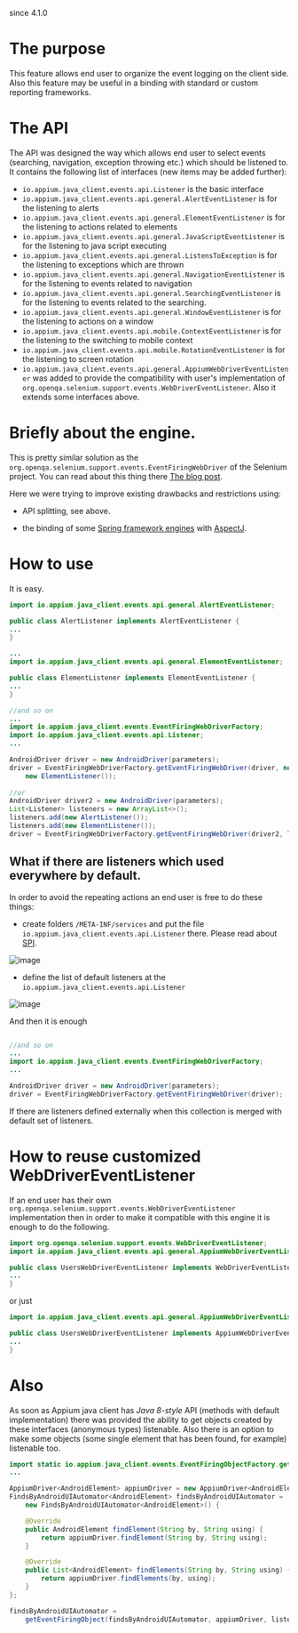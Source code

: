 since 4.1.0

# The purpose

This feature allows end user to organize the event logging on the client side. Also this feature may be useful in a binding with standard or custom reporting
frameworks. 
  
  
# The API

The API was designed the way which allows end user to select events (searching, navigation, exception throwing etc.) which should be listened to. It contains 
the following list of interfaces (new items may be added further): 

- `io.appium.java_client.events.api.Listener` is the basic interface
- `io.appium.java_client.events.api.general.AlertEventListener` is for the listening to alerts
- `io.appium.java_client.events.api.general.ElementEventListener` is for the listening to actions related to elements
- `io.appium.java_client.events.api.general.JavaScriptEventListener` is for the listening to java script executing
- `io.appium.java_client.events.api.general.ListensToException` is for the listening to exceptions which are thrown
- `io.appium.java_client.events.api.general.NavigationEventListener` is for the listening to events related to navigation
- `io.appium.java_client.events.api.general.SearchingEventListener` is for the listening to events related to the searching.
- `io.appium.java_client.events.api.general.WindowEventListener` is for the listening to actions on a window
- `io.appium.java_client.events.api.mobile.ContextEventListener` is for the listening to the switching to mobile context
- `io.appium.java_client.events.api.mobile.RotationEventListener` is for the listening to screen rotation
- `io.appium.java_client.events.api.general.AppiumWebDriverEventListener` was added to provide the compatibility with 
user's implementation of `org.openqa.selenium.support.events.WebDriverEventListener`. Also it extends some interfaces above.
 
# Briefly about the engine. 

This is pretty similar solution as the `org.openqa.selenium.support.events.EventFiringWebDriver` of the Selenium project. You 
can read about this thing there [The blog post](https://seleniumworks.blogspot.com/2014/02/eventfiringwebdriver.html).  

Here we were trying to improve existing drawbacks and restrictions using: 

- API splitting, see above.

- the binding of some [Spring framework engines](https://spring.io/projects/spring-framework) with [AspectJ](https://en.wikipedia.org/wiki/AspectJ).

# How to use

It is easy. 

```java
import io.appium.java_client.events.api.general.AlertEventListener;

public class AlertListener implements AlertEventListener {
...
}

...
import io.appium.java_client.events.api.general.ElementEventListener;

public class ElementListener implements ElementEventListener {
...
}

//and so on
...
import io.appium.java_client.events.EventFiringWebDriverFactory;
import io.appium.java_client.events.api.Listener;
...

AndroidDriver driver = new AndroidDriver(parameters);
driver = EventFiringWebDriverFactory.getEventFiringWebDriver(driver, new AlertListener(), 
    new ElementListener());
    
//or 
AndroidDriver driver2 = new AndroidDriver(parameters); 
List<Listener> listeners = new ArrayList<>();
listeners.add(new AlertListener());
listeners.add(new ElementListener());
driver = EventFiringWebDriverFactory.getEventFiringWebDriver(driver2, listeners);
```

## What if there are listeners which used everywhere by default.

In order to avoid the repeating actions an end user is free to do these things: 
 
- create folders `/META-INF/services` and put the file `io.appium.java_client.events.api.Listener` there. Please read about 
[SPI](https://docs.oracle.com/javase/tutorial/sound/SPI-intro.html).

![image](https://cloud.githubusercontent.com/assets/4927589/16731325/24eab680-4780-11e6-8551-a3c72d4b9c38.png)

- define the list of default listeners at the `io.appium.java_client.events.api.Listener`

![image](https://cloud.githubusercontent.com/assets/4927589/16731509/2734a4e0-4781-11e6-81cb-ab64a5924c35.png)

And then it is enough

```java

//and so on
...
import io.appium.java_client.events.EventFiringWebDriverFactory;
...

AndroidDriver driver = new AndroidDriver(parameters);
driver = EventFiringWebDriverFactory.getEventFiringWebDriver(driver);
```

If there are listeners defined externally when this collection is merged with default set of listeners.

# How to reuse customized WebDriverEventListener

If an end user has their own `org.openqa.selenium.support.events.WebDriverEventListener` implementation then in order to 
make it compatible with this engine it is enough to do the following.


```java
import org.openqa.selenium.support.events.WebDriverEventListener;
import io.appium.java_client.events.api.general.AppiumWebDriverEventListener;

public class UsersWebDriverEventListener implements WebDriverEventListener, AppiumWebDriverEventListener {
...
}
```

or just 

```java
import io.appium.java_client.events.api.general.AppiumWebDriverEventListener;

public class UsersWebDriverEventListener implements AppiumWebDriverEventListener {
...
}
```
# Also

As soon as Appium java client has *Java 8-style* API  (methods with default implementation) there was provided the ability to get objects created by these interfaces (anonymous types) listenable. Also there is an option to make some objects (some single element that has been found, for example) listenable too.

```java
import static io.appium.java_client.events.EventFiringObjectFactory.getEventFiringObject;
...

AppiumDriver<AndroidElement> appiumDriver = new AppiumDriver<AndroidElement>(parameters);
FindsByAndroidUIAutomator<AndroidElement> findsByAndroidUIAutomator =
    new FindsByAndroidUIAutomator<AndroidElement>() {

    @Override
    public AndroidElement findElement(String by, String using) {
        return appiumDriver.findElement(String by, String using);
    }

    @Override
    public List<AndroidElement> findElements(String by, String using) {
        return appiumDriver.findElements(by, using);
    }
};

findsByAndroidUIAutomator = 
    getEventFiringObject(findsByAndroidUIAutomator, appiumDriver, listeners);
```
